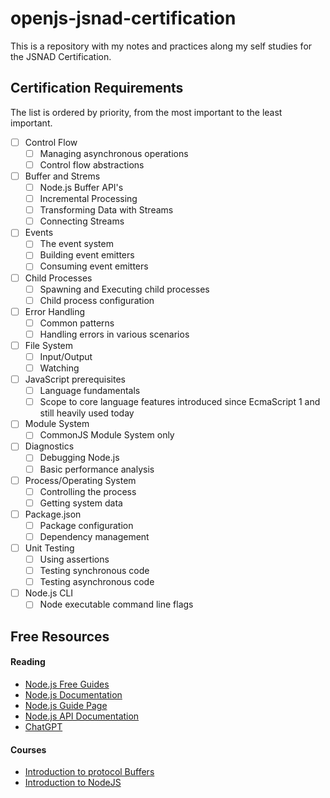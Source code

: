 # openjs-jsnad-certification
This is a repository with my notes and practices along my self studies for the JSNAD Certification.

## Certification Requirements

The list is ordered by priority, from the most important to the least important.

- [ ] Control Flow
  - [ ] Managing asynchronous operations
  - [ ] Control flow abstractions
- [ ] Buffer and Strems
  - [ ] Node.js Buffer API's
  - [ ] Incremental Processing
  - [ ] Transforming Data with Streams
  - [ ] Connecting Streams
- [ ] Events
  - [ ] The event system
  - [ ] Building event emitters
  - [ ] Consuming event emitters
- [ ] Child Processes
  - [ ] Spawning and Executing child processes
  - [ ] Child process configuration
- [ ] Error Handling
  - [ ] Common patterns
  - [ ] Handling errors in various scenarios
- [ ] File System
  - [ ] Input/Output
  - [ ] Watching
- [ ] JavaScript prerequisites
  - [ ] Language fundamentals
  - [ ] Scope to core language features introduced since EcmaScript 1 and still heavily used today
- [ ] Module System
  - [ ] CommonJS Module System only
- [ ] Diagnostics
  - [ ] Debugging Node.js
  - [ ] Basic performance analysis
- [ ] Process/Operating System
  - [ ] Controlling the process
  - [ ] Getting system data
- [ ] Package.json
  - [ ] Package configuration
  - [ ] Dependency management
- [ ] Unit Testing
  - [ ] Using assertions
  - [ ] Testing synchronous code
  - [ ] Testing asynchronous code
- [ ] Node.js CLI
  - [ ] Node executable command line flags

## Free Resources

#### Reading
- [Node.js Free Guides](https://nodejs.dev/learn)
- [Node.js Documentation](https://nodejs.org/en/docs/)
- [Node.js Guide Page](https://nodejs.org/en/docs/guides)
- [Node.js API Documentation](https://nodejs.org/api/)
- [ChatGPT](https://chat.openai.com)

#### Courses
- [Introduction to protocol Buffers](https://training.linuxfoundation.org/training/introduction-to-protocol-buffers-lfs145/)
- [Introduction to NodeJS](https://training.linuxfoundation.org/training/introduction-to-nodejs-lfw111/)

